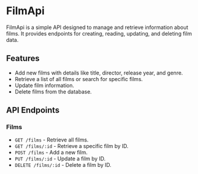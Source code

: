# FilmApi

FilmApi is a simple API designed to manage and retrieve information about films. It provides endpoints for creating, reading, updating, and deleting film data.

## Features

- Add new films with details like title, director, release year, and genre.
- Retrieve a list of all films or search for specific films.
- Update film information.
- Delete films from the database.

## API Endpoints

### Films

- `GET /films` - Retrieve all films.
- `GET /films/:id` - Retrieve a specific film by ID.
- `POST /films` - Add a new film.
- `PUT /films/:id` - Update a film by ID.
- `DELETE /films/:id` - Delete a film by ID.